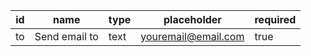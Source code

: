 id            |name               |type              |placeholder        |required
--------------|-------------------|------------------|-------------------|--------
to            |Send email to      |text              |youremail@email.com|true